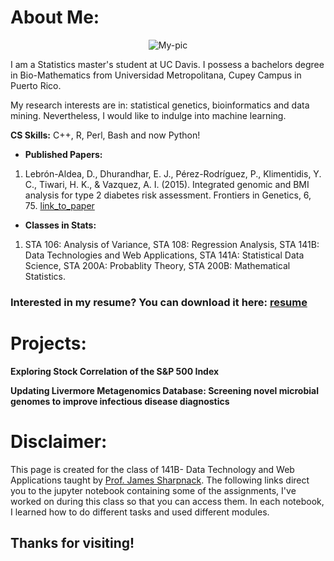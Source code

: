 
# About Me: 

<p align="center">
  <img src="https://www.gemfellowship.org/wp-content/uploads/2016/07/Lebron-Dayanara.jpg" alt="My-pic"/>
</p>

I am a Statistics master's student at UC Davis. I possess a bachelors degree in Bio-Mathematics from Universidad Metropolitana, Cupey Campus in Puerto Rico.

My research interests are in: statistical genetics, bioinformatics and data mining. Nevertheless, I would like to indulge into machine learning.

**CS Skills:** C++, R, Perl, Bash and now Python! 

- **Published Papers:**
1. Lebrón-Aldea, D., Dhurandhar, E. J., Pérez-Rodríguez, P., Klimentidis, Y. C., Tiwari, H. K., & Vazquez, A. I. (2015). Integrated genomic and BMI analysis for type 2 diabetes risk assessment. Frontiers in Genetics, 6, 75. [link_to_paper]( http://doi.org/10.3389/fgene.2015.00075)


- **Classes in Stats:**
1. STA 106: Analysis of Variance, STA 108: Regression Analysis, STA 141B: Data Technologies and Web Applications, STA 141A: Statistical Data Science, STA 200A: Probablity Theory, STA 200B: Mathematical Statistics. 

### Interested in my resume? You can download it here: [resume](dlebron12.github.io/Resume_2016.pdf)

# Projects:
**Exploring Stock Correlation of the S&P 500 Index** 

**Updating Livermore Metagenomics Database: Screening novel microbial genomes to improve infectious disease diagnostics** 

# Disclaimer:
This page is created for the class of 141B- Data Technology and Web Applications taught by [Prof. James Sharpnack](https://jsharpna.github.io).  The following links direct you to the jupyter notebook containing some of the assignments, I've worked on during this class so that you can access them. In each notebook, I learned how to do different tasks and used different modules. 

## Thanks for visiting! 
